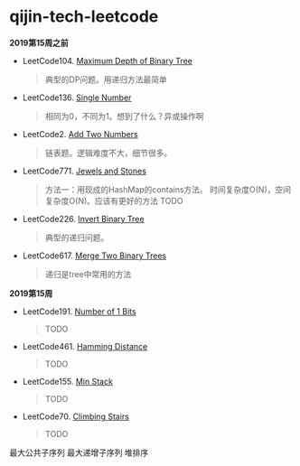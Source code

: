 # qijin-tech-leetcode

**2019第15周之前**
* LeetCode104. [Maximum Depth of Binary Tree](https://leetcode.com/problems/maximum-depth-of-binary-tree/)
  >典型的DP问题。用递归方法最简单

* LeetCode136. [Single Number](https://leetcode.com/problems/single-number/)
  >相同为0，不同为1。想到了什么？异或操作啊
  
* LeetCode2.  [Add Two Numbers](https://leetcode.com/problems/add-two-numbers/)
  >链表题。逻辑难度不大，细节很多。
  
* LeetCode771. [Jewels and Stones](https://leetcode.com/problems/jewels-and-stones/)
  >方法一：用现成的HashMap的contains方法。 时间复杂度O(N)，空间复杂度O(N)。应该有更好的方法
  >TODO

* LeetCode226. [Invert Binary Tree](https://leetcode.com/problems/invert-binary-tree/)
  >典型的递归问题。
  
* LeetCode617. [Merge Two Binary Trees](https://leetcode.com/problems/merge-two-binary-trees/)
  >递归是tree中常用的方法

**2019第15周**


 
* LeetCode191. [Number of 1 Bits](https://leetcode.com/problems/number-of-1-bits/)
  >TODO
  
* LeetCode461. [Hamming Distance](https://leetcode.com/problems/hamming-distance/)
  >TODO
  
* LeetCode155. [Min Stack](https://leetcode.com/problems/min-stack/)
  >TODO 
  
* LeetCode70. [Climbing Stairs](https://leetcode.com/problems/climbing-stairs/)
  >TODO

最大公共子序列
最大递增子序列
堆排序

